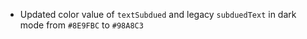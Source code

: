 - Updated color value of `textSubdued` and legacy `subduedText` in dark mode from `#8E9FBC` to `#98A8C3`

